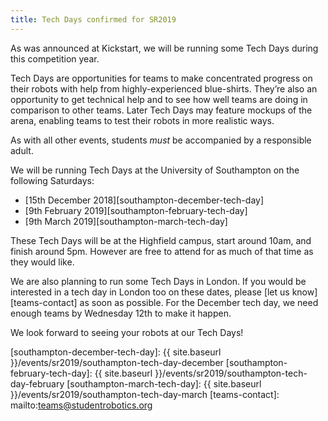```yaml
---
title: Tech Days confirmed for SR2019
---
```


As was announced at Kickstart, we will be running some Tech Days during this
competition year.

Tech Days are opportunities for teams to make concentrated progress on their
robots with help from highly-experienced blue-shirts. They’re also an
opportunity to get technical help and to see how well teams are doing in
comparison to other teams. Later Tech Days may feature mockups of the arena,
enabling teams to test their robots in more realistic ways.

As with all other events, students *must* be accompanied by a responsible adult.

We will be running Tech Days at the University of Southampton on the following
Saturdays:

 * [15th December 2018][southampton-december-tech-day]
 * [9th February 2019][southampton-february-tech-day]
 * [9th March 2019][southampton-march-tech-day]

These Tech Days will be at the Highfield campus, start around 10am, and finish
around 5pm. However are free to attend for as much of that time as they would like.

We are also planning to run some Tech Days in London. If you would be interested
in a tech day in London too on these dates, please [let us know][teams-contact]
as soon as possible. For the December tech day, we need enough teams by
Wednesday 12th to make it happen.

We look forward to seeing your robots at our Tech Days!

[southampton-december-tech-day]: {{ site.baseurl }}/events/sr2019/southampton-tech-day-december
[southampton-february-tech-day]: {{ site.baseurl }}/events/sr2019/southampton-tech-day-february
[southampton-march-tech-day]: {{ site.baseurl }}/events/sr2019/southampton-tech-day-march
[teams-contact]: mailto:teams@studentrobotics.org
